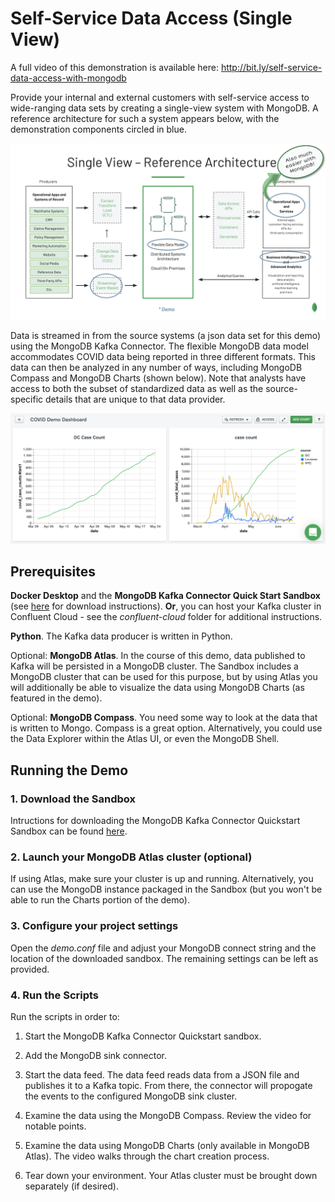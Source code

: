 # Self-Service Data Access (Single View)

A full video of this demonstration is available here: <http://bit.ly/self-service-data-access-with-mongodb>

Provide your internal and external customers with self-service access to wide-ranging data sets by creating a single-view system with MongoDB. A reference architecture for such a system appears below, with the demonstration components circled in blue. 

<img src="images/demo-architecture-and-components.png" alt="Demo Architecture and Components" width="650"/>

Data is streamed in from the source systems (a json data set for this demo) using the MongoDB Kafka Connector. The flexible MongoDB data model accommodates COVID data being reported in three different formats. This data can then be analyzed in any number of ways, including MongoDB Compass and MongoDB Charts (shown below). Note that analysts have access to both the subset of standardized data as well as the source-specific details that are unique to that data provider.

<img src="images/screenshot-charts.png" alt="Screenshot - MongoDB Charts" width="650"/>

## Prerequisites

**Docker Desktop** and the **MongoDB Kafka Connector Quick Start Sandbox** (see [here](https://www.mongodb.com/docs/kafka-connector/current/quick-start/) for download instructions). **Or**, you can host your Kafka cluster in Confluent Cloud - see the *confluent-cloud* folder for additional instructions. 

**Python**. The Kafka data producer is written in Python. 

Optional: **MongoDB Atlas**. In the course of this demo, data published to Kafka will be persisted in a MongoDB cluster. The Sandbox includes a MongoDB cluster that can be used for this purpose, but by using Atlas you will additionally be able to visualize the data using MongoDB Charts (as featured in the demo). 

Optional: **MongoDB Compass**. You need some way to look at the data that is written to Mongo. Compass is a great option. Alternatively, you could use the Data Explorer within the Atlas UI, or even the MongoDB Shell.

## Running the Demo

### 1. Download the Sandbox

Intructions for downloading the MongoDB Kafka Connector Quickstart Sandbox can be found [here](https://www.mongodb.com/docs/kafka-connector/current/quick-start/).

### 2. Launch your MongoDB Atlas cluster (optional)

If using Atlas, make sure your cluster is up and running. Alternatively, you can use the MongoDB instance packaged in the Sandbox (but you won't be able to run the Charts portion of the demo).

### 3. Configure your project settings

Open the *demo.conf* file and adjust your MongoDB connect string and the location of the downloaded sandbox. The remaining settings can be left as provided.

### 4. Run the Scripts

Run the scripts in order to:

1. Start the MongoDB Kafka Connector Quickstart sandbox.

2. Add the MongoDB sink connector.

3. Start the data feed. The data feed reads data from a JSON file and publishes it to a Kafka topic. From there, the connector will propogate the events to the configured MongoDB sink cluster.

4. Examine the data using the MongoDB Compass. Review the video for notable points.

5. Examine the data using MongoDB Charts (only available in MongoDB Atlas). The video walks through the chart creation process.

6. Tear down your environment. Your Atlas cluster must be brought down separately (if desired).

